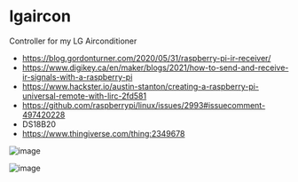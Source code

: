 # lgaircon
Controller for my LG Airconditioner 

- https://blog.gordonturner.com/2020/05/31/raspberry-pi-ir-receiver/
- https://www.digikey.ca/en/maker/blogs/2021/how-to-send-and-receive-ir-signals-with-a-raspberry-pi
- https://www.hackster.io/austin-stanton/creating-a-raspberry-pi-universal-remote-with-lirc-2fd581
- https://github.com/raspberrypi/linux/issues/2993#issuecomment-497420228
- DS18B20
- https://www.thingiverse.com/thing:2349678

![image](https://user-images.githubusercontent.com/10094264/185021054-7c6f1233-6354-495f-b7ab-71a685ac02b3.png)

![image](https://user-images.githubusercontent.com/10094264/185021070-ef051797-883d-46cf-aa32-1226e76bc987.png)
